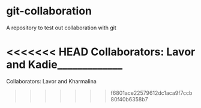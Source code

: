 # git-collaboration
A repository to test out collaboration with git

<<<<<<< HEAD
Collaborators: __Lavor and Kadie_______________
=======
Collaborators: Lavor and Kharmalina
>>>>>>> f6801ace22579612dc1aca9f7ccb80f40b6358b7
